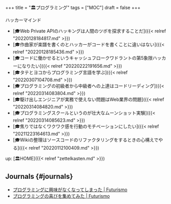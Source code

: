 +++
title = "🏛プログラミング"
tags = ["MOC"]
draft = false
+++

ハッカーマインド

-   [🎓Web Private APIのハッキングは人間のツボを探求することだ]({{< relref "20220128184817.md" >}})
-   [🎓作曲家が楽譜を書くのとハッカーがコードを書くことに違いはない]({{< relref "20220128185436.md" >}})
-   [🎓コードに働かせるというキャッシュフロークワドラントの第5象限ハッカーになりたい]({{< relref "20220222191656.md" >}})
-   [🎓タテとヨコからプログラミング言語を学ぶ]({{< relref "20220307104708.md" >}})
-   [🎓プログラミングの初級者から中級者への上達はコードリーディング]({{< relref "20220314083804.md" >}})
-   [🎓駆け出しエンジニアが実務で使えない問題はWeb業界の問題]({{< relref "20220314084820.md" >}})
-   [🎓プログラミングスクールというのが壮大なムーンショット実験]({{< relref "20220314085623.md" >}})
-   [🎓焦りではなくワクワク感を行動のモチベーションにしたい]({{< relref "20211223164613.md" >}})
-   [🎓Wikiの整理はソースコードのリファクタリングをするときの心構えでやる]({{< relref "20220112100409.md" >}})

up: [🏛HOME]({{< relref "zettelkasten.md" >}})


## Journals {#journals}

-   [プログラミングに興味がなくなってしまった | Futurismo](https://futurismo.biz/archives/5439/)
-   [プログラミングの喜びを集めてみた | Futurismo](https://futurismo.biz/archives/4739/)
